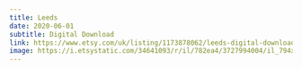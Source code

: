 ```yaml
---
title: Leeds
date: 2020-06-01
subtitle: Digital Download
link: https://www.etsy.com/uk/listing/1173878062/leeds-digital-download-for-unlimited-use
image: https://i.etsystatic.com/34641093/r/il/782ea4/3727994004/il_794xN.3727994004_z77h.jpg
---
```

